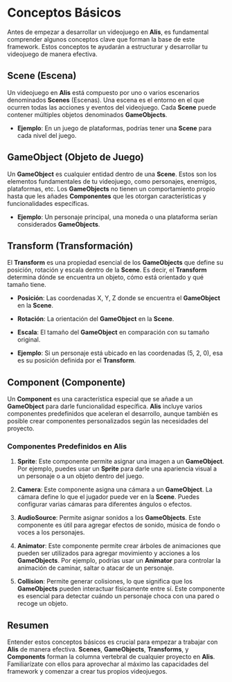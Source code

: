 # Conceptos Básicos

Antes de empezar a desarrollar un videojuego en **Alis**, es fundamental comprender algunos conceptos clave que forman la base de este framework. Estos conceptos te ayudarán a estructurar y desarrollar tu videojuego de manera efectiva.

## Scene (Escena)

Un videojuego en **Alis** está compuesto por uno o varios escenarios denominados **Scenes** (Escenas). Una escena es el entorno en el que ocurren todas las acciones y eventos del videojuego. Cada **Scene** puede contener múltiples objetos denominados **GameObjects**.

- **Ejemplo**: En un juego de plataformas, podrías tener una **Scene** para cada nivel del juego.

## GameObject (Objeto de Juego)

Un **GameObject** es cualquier entidad dentro de una **Scene**. Estos son los elementos fundamentales de tu videojuego, como personajes, enemigos, plataformas, etc. Los **GameObjects** no tienen un comportamiento propio hasta que les añades **Componentes** que les otorgan características y funcionalidades específicas.

- **Ejemplo**: Un personaje principal, una moneda o una plataforma serían considerados **GameObjects**.

## Transform (Transformación)

El **Transform** es una propiedad esencial de los **GameObjects** que define su posición, rotación y escala dentro de la **Scene**. Es decir, el **Transform** determina dónde se encuentra un objeto, cómo está orientado y qué tamaño tiene.

- **Posición**: Las coordenadas X, Y, Z donde se encuentra el **GameObject** en la **Scene**.
- **Rotación**: La orientación del **GameObject** en la **Scene**.
- **Escala**: El tamaño del **GameObject** en comparación con su tamaño original.

- **Ejemplo**: Si un personaje está ubicado en las coordenadas (5, 2, 0), esa es su posición definida por el **Transform**.

## Component (Componente)

Un **Component** es una característica especial que se añade a un **GameObject** para darle funcionalidad específica. **Alis** incluye varios componentes predefinidos que aceleran el desarrollo, aunque también es posible crear componentes personalizados según las necesidades del proyecto.

### Componentes Predefinidos en Alis

1. **Sprite**: Este componente permite asignar una imagen a un **GameObject**. Por ejemplo, puedes usar un **Sprite** para darle una apariencia visual a un personaje o a un objeto dentro del juego.

2. **Camera**: Este componente asigna una cámara a un **GameObject**. La cámara define lo que el jugador puede ver en la **Scene**. Puedes configurar varias cámaras para diferentes ángulos o efectos.

3. **AudioSource**: Permite asignar sonidos a los **GameObjects**. Este componente es útil para agregar efectos de sonido, música de fondo o voces a los personajes.

4. **Animator**: Este componente permite crear árboles de animaciones que pueden ser utilizados para agregar movimiento y acciones a los **GameObjects**. Por ejemplo, podrías usar un **Animator** para controlar la animación de caminar, saltar o atacar de un personaje.

5. **Collision**: Permite generar colisiones, lo que significa que los **GameObjects** pueden interactuar físicamente entre sí. Este componente es esencial para detectar cuándo un personaje choca con una pared o recoge un objeto.

## Resumen

Entender estos conceptos básicos es crucial para empezar a trabajar con **Alis** de manera efectiva. **Scenes**, **GameObjects**, **Transforms**, y **Components** forman la columna vertebral de cualquier proyecto en **Alis**. Familiarízate con ellos para aprovechar al máximo las capacidades del framework y comenzar a crear tus propios videojuegos.

